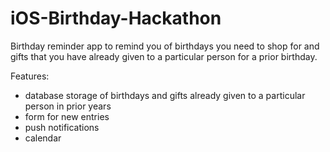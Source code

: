 # iOS-Birthday-Hackathon

Birthday reminder app to remind you of birthdays you need to shop for and gifts that you have already given to a particular person for a prior birthday.

Features:
- database storage of birthdays and gifts already given to a particular person in prior years
- form for new entries
- push notifications
- calendar
